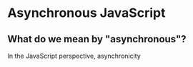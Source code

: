 # Asynchronous JavaScript

## What do we mean by "asynchronous"?

In the JavaScript perspective, asynchronicity 

## 
